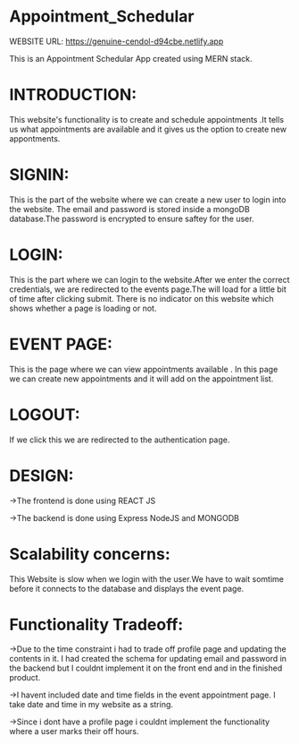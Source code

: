 ﻿# Appointment_Schedular

WEBSITE URL:
https://genuine-cendol-d94cbe.netlify.app

This is an Appointment Schedular App created using MERN stack.

# INTRODUCTION:

This website's functionality is to create and schedule appointments .It tells us what appointments are available and it gives us the option to create new appontments.

# SIGNIN:

This is the part of the website where we can create a new user to login into the website. The email and password is stored inside a mongoDB database.The password is encrypted to ensure saftey for the user.

# LOGIN:

This is the part where we can login to the website.After we enter the correct credentials, we are redirected to the events page.The will load for a little bit of time after clicking submit. There is no indicator on this website which shows whether a page is loading or not.

# EVENT PAGE:

This is the page where we can view appointments available . In this page we can create new appointments and it will add on the appointment list.

# LOGOUT:
If we click this we are redirected to the authentication page.

# DESIGN:

->The frontend is done using REACT JS

->The backend is done using Express NodeJS and MONGODB

# Scalability concerns:

This Website is slow when we login with the user.We have to wait somtime before it connects to the database and displays the event page.

# Functionality Tradeoff:

->Due to the time constraint i had to trade off  profile page and updating  the contents in it. I had created the schema for updating email and password in the backend but I couldnt implement it on the front end and in the finished product.

->I havent included date and time fields in the event appointment page. I take date and time in my website as a string.

->Since i dont have a profile page i couldnt implement the functionality where a user marks their off hours.


